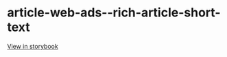# article-web-ads--rich-article-short-text

[View in storybook](https://raw.githack.com/Independent-Digital-News-and-Media-Ltd/indy-pwamp-sb/PR-1914-sb/index.html?path=/story/article-web-ads--rich-article-short-text)